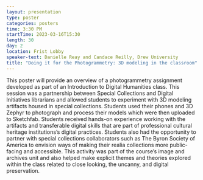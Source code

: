 ```yaml
---
layout: presentation
type: poster
categories: posters
time: 3:30 PM
startTime: 2023-03-16T15:30
length: 30
day: 2
location: Frist Lobby
speaker-text: Danielle Reay and Candace Reilly, Drew University
title: "Doing it for the Photogrammetry: 3D modeling in the classroom"
---
```

This poster will provide an overview of a photogrammetry assignment developed as part of an
Introduction to Digital Humanities class. This session was a partnership between Special
Collections and Digital Initiatives librarians and allowed students to experiment with 3D modeling
artifacts housed in special collections. Students used their phones and 3D Zephyr to photograph
and process their models which were then uploaded to Sketchfab. Students received hands-on
experience working with the artifacts and transferable digital skills that are part of
professional cultural heritage institutions’s digital practices. Students also had the opportunity
to partner with special collections collaborators such as The Byron Society of America to envision
ways of making their realia collections more public-facing and accessible. This activity was part
of the course’s image and archives unit and also helped make explicit themes and theories explored
within the class related to close looking, the uncanny, and digital preservation.
